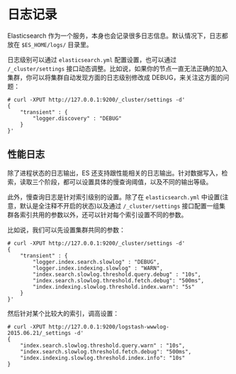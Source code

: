 # 日志记录

Elasticsearch 作为一个服务，本身也会记录很多日志信息。默认情况下，日志都放在 `$ES_HOME/logs/` 目录里。

日志级别可以通过 `elasticsearch.yml` 配置设置，也可以通过 `/_cluster/settings` 接口动态调整。比如说，如果你的节点一直无法正确的加入集群，你可以将集群自动发现方面的日志级别修改成 DEBUG，来关注这方面的问题：

```
# curl -XPUT http://127.0.0.1:9200/_cluster/settings -d'
{
    "transient" : {
        "logger.discovery" : "DEBUG"
    }
}'
```

## 性能日志

除了进程状态的日志输出，ES 还支持跟性能相关的日志输出。针对数据写入，检索，读取三个阶段，都可以设置具体的慢查询阈值，以及不同的输出等级。

此外，慢查询日志是针对索引级别的设置。除了在 `elasticsearch.yml` 中设置(注意，默认是全注释不开启的状态)以及通过 `/_cluster/settings` 接口配置一组集群各索引共用的参数以外，还可以针对每个索引设置不同的参数。

比如说，我们可以先设置集群共同的参数：

```
# curl -XPUT http://127.0.0.1:9200/_cluster/settings -d'
{
    "transient" : {
        "logger.index.search.slowlog" : "DEBUG",
        "logger.index.indexing.slowlog" : "WARN",
        "index.search.slowlog.threshold.query.debug" : "10s",
        "index.search.slowlog.threshold.fetch.debug": "500ms",
        "index.indexing.slowlog.threshold.index.warn": "5s"
    }
}'
```

然后针对某个比较大的索引，调高设置：

```
# curl -XPUT http://127.0.0.1:9200/logstash-wwwlog-2015.06.21/_settings -d'
{
    "index.search.slowlog.threshold.query.warn" : "10s",
    "index.search.slowlog.threshold.fetch.debug": "500ms",
    "index.indexing.slowlog.threshold.index.info": "10s"
}
```
